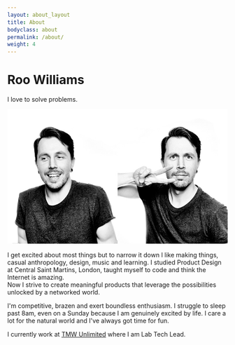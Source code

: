 ```yaml
---
layout: about_layout
title: About
bodyclass: about
permalink: /about/
weight: 4
---
```


<h1 class="section-title">Roo Williams</h1>


<p class="tagline">I love to solve problems.</p>

<img src="/assets/images/roowilliams.jpg" />


I get excited about most things but to narrow it down I like making things, casual anthropology, design, music and learning. I studied Product Design at Central Saint Martins, London, taught myself to code and think the Internet is amazing.  
Now I strive to create meaningful products that leverage the possibilities unlocked by a networked world.

I'm competitive, brazen and exert boundless enthusiasm. I struggle to sleep past 8am, even on a Sunday because I am genuinely excited by life. I care a lot for the natural world and I've always got time for fun.

I currently work at <a href="http://wwww.tmwunlimited.com" target="_blank">TMW Unlimited</a> where I am Lab Tech Lead.

